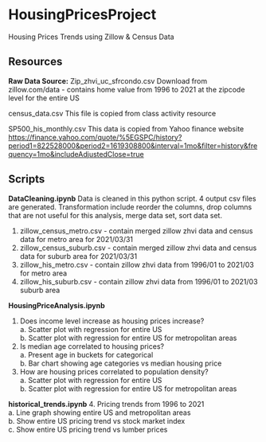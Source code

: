 # HousingPricesProject
Housing Prices Trends using Zillow &amp; Census Data

## Resources

**Raw Data Source:**
Zip_zhvi_uc_sfrcondo.csv
Download from zillow.com/data - contains home value from 1996 to 2021 at the zipcode level for the entire US

census_data.csv
This file is copied from class activity resource

SP500_his_monthly.csv
This data is copied from Yahoo finance website
https://finance.yahoo.com/quote/%5EGSPC/history?period1=822528000&period2=1619308800&interval=1mo&filter=history&frequency=1mo&includeAdjustedClose=true

## Scripts
**DataCleaning.ipynb**
Data is cleaned in this python script. 4 output csv files are generated.
Transformation include reorder the columns, drop columns that are not useful for this analysis, merge data set, sort data set.
1. zillow_census_metro.csv - contain merged zillow zhvi data and census data for metro area for 2021/03/31
2. zillow_census_suburb.csv - contain merged zillow zhvi data and census data for suburb area for 2021/03/31
3. zillow_his_metro.csv - contain zillow zhvi data from 1996/01 to 2021/03 for metro area
4. zillow_his_suburb.csv - contain zillow zhvi data from 1996/01 to 2021/03 suburb area

**HousingPriceAnalysis.ipynb**
1.	Does income level increase as housing prices increase?<br/>
  a.	Scatter plot with regression for entire US<br/>
  b.  Scatter plot with regression for entire US for metropolitan areas<br/>
2.	Is median age correlated to housing prices?<br/>
  a.  Present age in buckets for categorical<br/>
  b.  Bar chart showing age categories vs median housing price<br/>
3.	How are housing prices correlated to population density?<br/>
  a.  Scatter plot with regression for entire US<br/>
  b.  Scatter plot with regression for entire US for metropolitan areas<br/>

**historical_trends.ipynb**
4.	Pricing trends from 1996 to 2021<br/>
  a. Line graph showing entire US and metropolitan areas<br/>
  b. Show entire US pricing trend vs stock market index <br/>
  c. Show entire US pricing trend vs lumber prices<br/>


 



